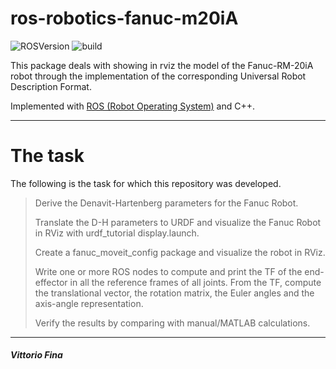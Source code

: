 # ros-robotics-fanuc-m20iA

![ROSVersion](https://img.shields.io/badge/ROS-melodic-blue)
![build](https://img.shields.io/badge/build-passed-success)

This package deals with showing in rviz the model of the Fanuc-RM-20iA robot through the implementation of the corresponding Universal Robot Description Format.

Implemented with [ROS (Robot Operating System)](http://wiki.ros.org/) and C++.  
___
# The task
The following is the task for which this repository was developed.

> Derive the Denavit-Hartenberg parameters for the Fanuc Robot.
> 
> Translate the D-H parameters to URDF and visualize the Fanuc Robot in RViz with urdf_tutorial display.launch.
>
> Create a fanuc_moveit_config package and visualize the robot in RViz.
>
> Write one or more ROS nodes to compute and print the TF of the end-effector in all the reference frames of all joints. From the TF, compute the translational vector, the rotation matrix, the Euler angles and the axis-angle representation.
>
> Verify the results by comparing with manual/MATLAB calculations.
___

##### Vittorio Fina